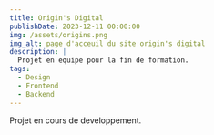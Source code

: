 ```yaml
---
title: Origin's Digital
publishDate: 2023-12-11 00:00:00
img: /assets/origins.png
img_alt: page d'acceuil du site origin's digital
description: |
  Projet en equipe pour la fin de formation.
tags:
  - Design
  - Frontend
  - Backend
---
```


Projet en cours de developpement.
